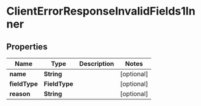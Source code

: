 

# ClientErrorResponseInvalidFields1Inner


## Properties

| Name | Type | Description | Notes |
|------------ | ------------- | ------------- | -------------|
|**name** | **String** |  |  [optional] |
|**fieldType** | **FieldType** |  |  [optional] |
|**reason** | **String** |  |  [optional] |



